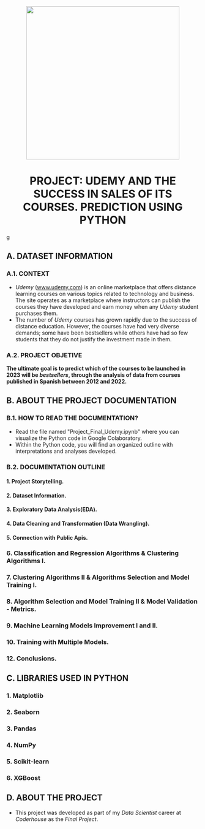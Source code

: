 
<div id="header" align="center">
    <img src="https://media.giphy.com/media/v1.Y2lkPTc5MGI3NjExOHhiNmlvbnd2NHE5YnFqajh1dzFzdngwYXdjMXZicjFoYXl5MXdxZyZlcD12MV9pbnRlcm5hbF9naWZfYnlfaWQmY3Q9Zw/P0bSQ1lpUx3eODngpC/giphy.gif" width="400" />
    <h1 align="center"> PROJECT: UDEMY AND THE SUCCESS IN SALES OF ITS COURSES. PREDICTION USING PYTHON </h1>
</div>

g

## A. DATASET INFORMATION

### A.1. CONTEXT

- *Udemy* (www.udemy.com) is an online marketplace that offers distance learning courses on various topics related to technology and business. The site operates as a marketplace where instructors can publish the courses they have developed and earn money when any *Udemy* student purchases them.
- The number of *Udemy* courses has grown rapidly due to the success of distance education. However, the courses have had very diverse demands; some have been bestsellers while others have had so few students that they do not justify the investment made in them.

### A.2. PROJECT OBJETIVE
**The ultimate goal is to predict which of the courses to be launched in 2023 will be *bestsellers*, through the analysis of data from courses published in Spanish between 2012 and 2022.**

## B. ABOUT THE PROJECT DOCUMENTATION 

### B.1. HOW TO READ THE DOCUMENTATION? 

- Read the file named "Project_Final_Udemy.ipynb" where you can visualize the Python code in Google Colaboratory.
- Within the Python code, you will find an organized outline with interpretations and analyses developed.
  
### B.2. DOCUMENTATION OUTLINE 

#### 1. Project Storytelling.
#### 2. Dataset Information.
#### 3. Exploratory Data Analysis(EDA).
#### 4. Data Cleaning and Transformation (Data Wrangling).
#### 5. Connection with Public Apis.
### 6. Classification and Regression Algorithms & Clustering Algorithms I.
### 7. Clustering Algorithms II & Algorithms Selection and Model Training I.
### 8. Algorithm Selection and Model Training II &  Model Validation - Metrics.
### 9. Machine Learning Models Improvement I and II.
### 10. Training with Multiple Models.
### 12. Conclusions.

## C. LIBRARIES USED IN PYTHON 

### 1. Matplotlib
### 2. Seaborn
### 3. Pandas
### 4. NumPy
### 5. Scikit-learn
### 6. XGBoost

## D. ABOUT THE PROJECT

- This project was developed as part of my *Data Scientist* career at *Coderhouse* as the *Final Project*.
